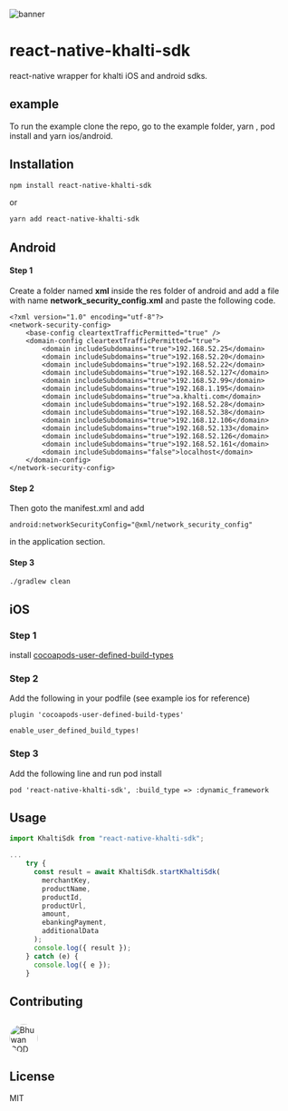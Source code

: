 ![banner](https://user-images.githubusercontent.com/30138390/121176798-5c999100-c87c-11eb-95f7-a9532f42972d.png)

# react-native-khalti-sdk

react-native wrapper for khalti iOS and android sdks.

## example
To run the example clone the repo, go to the example folder, yarn , pod install and yarn ios/android.

## Installation

```sh
npm install react-native-khalti-sdk
```
or
```sh
yarn add react-native-khalti-sdk
```

## Android
#### Step 1
Create a folder named **xml** inside the res folder of android and add a file with name **network_security_config.xml** and paste the following code.
```
<?xml version="1.0" encoding="utf-8"?>
<network-security-config>
    <base-config cleartextTrafficPermitted="true" />
    <domain-config cleartextTrafficPermitted="true">
        <domain includeSubdomains="true">192.168.52.25</domain>
        <domain includeSubdomains="true">192.168.52.20</domain>
        <domain includeSubdomains="true">192.168.52.22</domain>
        <domain includeSubdomains="true">192.168.52.127</domain>
        <domain includeSubdomains="true">192.168.52.99</domain>
        <domain includeSubdomains="true">192.168.1.195</domain>
        <domain includeSubdomains="true">a.khalti.com</domain>
        <domain includeSubdomains="true">192.168.52.28</domain>
        <domain includeSubdomains="true">192.168.52.38</domain>
        <domain includeSubdomains="true">192.168.12.106</domain>
        <domain includeSubdomains="true">192.168.52.133</domain>
        <domain includeSubdomains="true">192.168.52.126</domain>
        <domain includeSubdomains="true">192.168.52.161</domain>
        <domain includeSubdomains="false">localhost</domain>
    </domain-config>
</network-security-config>

```
#### Step 2
Then goto the manifest.xml and add
```
android:networkSecurityConfig="@xml/network_security_config"
```
in the application section.
#### Step 3
```
./gradlew clean
```

## iOS
### Step 1
install [cocoapods-user-defined-build-types](https://github.com/joncardasis/cocoapods-user-defined-build-types)
### Step 2
Add the following in your podfile (see example ios for reference)
```
plugin 'cocoapods-user-defined-build-types'

enable_user_defined_build_types!
```
### Step 3
Add the following line and run pod install
```
pod 'react-native-khalti-sdk', :build_type => :dynamic_framework
```

## Usage

```js
import KhaltiSdk from "react-native-khalti-sdk";

...
    try {
      const result = await KhaltiSdk.startKhaltiSdk(
        merchantKey,
        productName,
        productId,
        productUrl,
        amount,
        ebankingPayment,
        additionalData
      );
      console.log({ result });
    } catch (e) {
      console.log({ e });
    }
```

## Contributing
<a href="https://github.com/aanjan123" target="_blank"><img src="https://avatars.githubusercontent.com/u/19562165?v=4"
width=50
height=50
raw=true
alt="Bhuwan GOD Kandel"
style="border-radius: 40px;margin-top:10px" ></a>

## License

MIT

